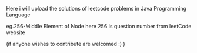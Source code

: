 Here i will upload the solutions of leetcode problems in Java Programming Language

eg.256-Middle Element of Node
here 256 is question number from leetCode website

(if anyone wishes to contribute are welcomed :) )
